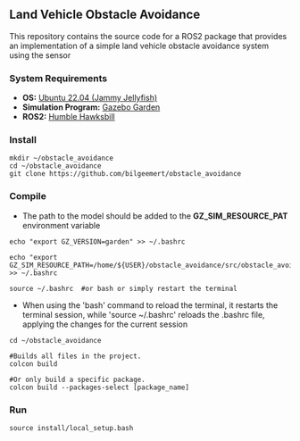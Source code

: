 ## Land Vehicle Obstacle Avoidance
This repository contains the source code for a ROS2 package that provides an implementation of a simple land vehicle obstacle avoidance system using the sensor

### System Requirements 
- **OS:** [Ubuntu 22.04 (Jammy Jellyfish)](https://releases.ubuntu.com/jammy/)
- **Simulation Program:** [Gazebo Garden](https://gazebosim.org/docs/garden/getstarted)
- **ROS2:** [Humble Hawksbill](https://docs.ros.org/en/humble/index.html)

### Install
```
mkdir ~/obstacle_avoidance
cd ~/obstacle_avoidance
git clone https://github.com/bilgeemert/obstacle_avoidance
```

### Compile
- The path to the model should be added to the **GZ_SIM_RESOURCE_PAT** environment variable
```
echo "export GZ_VERSION=garden" >> ~/.bashrc

echo "export GZ_SIM_RESOURCE_PATH=/home/${USER}/obstacle_avoidance/src/obstacle_avoidance/models" >> ~/.bashrc 

source ~/.bashrc  #or bash or simply restart the terminal
```
- When using the 'bash' command to reload the terminal, it restarts the terminal session, while 'source ~/.bashrc' reloads the .bashrc file, applying the changes for the current session

```
cd ~/obstacle_avoidance

#Builds all files in the project.
colcon build  

#Or only build a specific package.
colcon build --packages-select [package_name]
```

### Run
```
source install/local_setup.bash
```